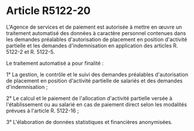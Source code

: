 # Article R5122-20

L'Agence de services et de paiement est autorisée à mettre en œuvre un traitement automatisé des données à caractère personnel contenues dans les demandes préalables d'autorisation de placement en position d'activité partielle et les demandes d'indemnisation en application des articles R. 5122-2 et R. 5122-5. 

Le traitement automatisé a pour finalité : 

1° La gestion, le contrôle et le suivi des demandes préalables d'autorisation de placement en position d'activité partielle de salariés et des demandes d'indemnisation ; 

2° Le calcul et le paiement de l'allocation d'activité partielle versée à l'établissement ou au salarié en cas de paiement direct selon les modalités prévues à l'article R. 5122-16 ; 

3° L'élaboration de données statistiques et financières anonymisées.